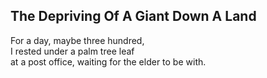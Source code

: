 The Depriving Of A Giant Down A Land
------------------------------------
For a day, maybe three hundred,  
I rested under a palm tree leaf  
at a post office, waiting for the elder to be with.  
